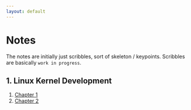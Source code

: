```yaml
---
layout: default
---
```


# Notes
The notes are initially just scribbles, sort of skeleton / keypoints. Scribbles are
basically `work in progress`.

## 1. Linux Kernel Development
  1. [Chapter 1](./lkd/chap1)
  2. [Chapter 2](./lkd/chap2)
